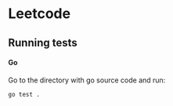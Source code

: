 # Leetcode

## Running tests

#### Go

Go to the directory with go source code and run:
```bash
go test .
```